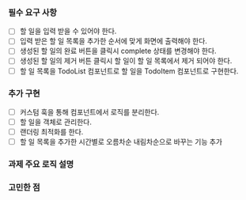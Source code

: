 ### 필수 요구 사항

- [ ] 할 일을 입력 받을 수 있어야 한다.
- [ ] 입력 받은 할 일 목록을 추가한 순서에 맞게 화면에 출력해야 한다.
- [ ] 생성된 할 일의 완료 버튼을 클릭시 complete 상태를 변경해야 한다.
- [ ] 생성된 할 일의 제거 버튼 클릭시 할 일이 할 일 목록에서 제거 되어야 한다.
- [ ] 할 일 목록을 TodoList 컴포넌트로 할 일을 TodoItem 컴포넌트로 구현한다.

### 추가 구현

- [ ] 커스텀 훅을 통해 컴포넌트에서 로직를 분리한다.
- [ ] 할 일을 객체로 관리한다.
- [ ] 랜더링 최적화를 한다.
- [ ] 할 일 목록을 추가한 시간별로 오름차순 내림차순으로 바꾸는 기능 추가

### 과제 주요 로직 설명

### 고민한 점
